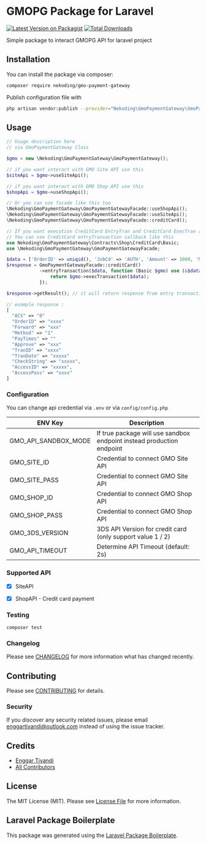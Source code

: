 # GMOPG Package for Laravel

[![Latest Version on Packagist](https://img.shields.io/packagist/v/nekoding/gmo-payment-gateway.svg?style=flat-square)](https://packagist.org/packages/nekoding/gmo-payment-gateway)
[![Total Downloads](https://img.shields.io/packagist/dt/nekoding/gmo-payment-gateway.svg?style=flat-square)](https://packagist.org/packages/nekoding/gmo-payment-gateway)

Simple package to interact GMOPG API for laravel project

## Installation

You can install the package via composer:

```bash
composer require nekoding/gmo-payment-gateway
```

Publish configuration file with  

```bash
php artisan vendor:publish --provider="Nekoding\GmoPaymentGateway\GmoPaymentGatewayServiceProvider"
```

## Usage

```php
// Usage description here
// via GmoPaymentGateway Class

$gmo = new \Nekoding\GmoPaymentGateway\GmoPaymentGateway();

// if you want interact with GMO Site API use this
$siteApi = $gmo->useSiteApi();

// if you want interact with GMO Shop API use this
$shopApi = $gmo->useShopApi();

// Or you can use facade like this too
\Nekoding\GmoPaymentGateway\GmoPaymentGatewayFacade::useShopApi();
\Nekoding\GmoPaymentGateway\GmoPaymentGatewayFacade::useSiteApi();
\Nekoding\GmoPaymentGateway\GmoPaymentGatewayFacade::creditCard();

// If you want execution CreditCard EntryTran and CreditCard ExecTran at once 
// You can use CreditCard entryTransaction callback like this
use Nekoding\GmoPaymentGateway\Contracts\Shop\CreditCard\Basic;
use \Nekoding\GmoPaymentGateway\GmoPaymentGatewayFacade;

$data = ['OrderID' => uniqid(), 'JobCd' => 'AUTH', 'Amount' => 1000, 'Method' => '', 'Token' => ''];
$response = GmoPaymentGatewayFacade::creditCard()
            ->entryTransaction($data, function (Basic $gmo) use (&$data) {
                return $gmo->execTransaction($data);
            });

$response->getResult(); // it will return response from entry transaction and exec transaction process

// example response :
[
  "ACS" => "0"
  "OrderID" => "xxxx"
  "Forward" => "xxx"
  "Method" => "1"
  "PayTimes" => ""
  "Approve" => "xxx"
  "TranID" => "xxxx"
  "TranDate" => "xxxxx"
  "CheckString" => "xxxxx",
  "AccessID" => "xxxxx",
  "AccessPass" => "xxxx"
]
```

### Configuration
You can change api credential via `.env` or via `config/config.php`  

| ENV Key              | Description                                                                  |
|----------------------|------------------------------------------------------------------------------|
| GMO_API_SANDBOX_MODE | If true package will use sandbox endpoint instead production endpoint        |
| GMO_SITE_ID          | Credential to connect GMO Site API                                           |
| GMO_SITE_PASS        | Credential to connect GMO Site API                                           |
| GMO_SHOP_ID          | Credential to connect GMO Shop API                                           |
| GMO_SHOP_PASS        | Credential to connect GMO Shop API                                           |
| GMO_3DS_VERSION      | 3DS API Version for credit card (only support value 1 / 2)                   |
| GMO_API_TIMEOUT      | Determine API Timeout (default: 2s)                                          |


### Supported API 

- [x] SiteAPI  
- [x] ShopAPI - Credit card payment


### Testing

```bash
composer test
```

### Changelog

Please see [CHANGELOG](CHANGELOG.md) for more information what has changed recently.

## Contributing

Please see [CONTRIBUTING](CONTRIBUTING.md) for details.

### Security

If you discover any security related issues, please email enggartivandi@outlook.com instead of using the issue tracker.

## Credits

-   [Enggar Tivandi](https://github.com/nekoding)
-   [All Contributors](../../contributors)

## License

The MIT License (MIT). Please see [License File](LICENSE.md) for more information.

## Laravel Package Boilerplate

This package was generated using the [Laravel Package Boilerplate](https://laravelpackageboilerplate.com).

